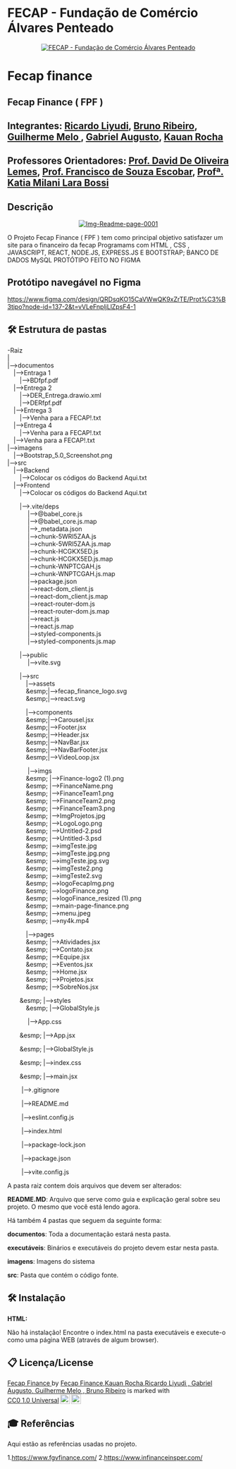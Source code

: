  # FECAP - Fundação de Comércio Álvares Penteado

<p align="center">
<a href= "https://www.fecap.br/"><img src="https://encrypted-tbn0.gstatic.com/images?q=tbn:ANd9GcRhZPrRa89Kma0ZZogxm0pi-tCn_TLKeHGVxywp-LXAFGR3B1DPouAJYHgKZGV0XTEf4AE&usqp=CAU" alt="FECAP - Fundação de Comércio Álvares Penteado" border="0"></a>
</p>

# Fecap finance

## Fecap Finance ( FPF )

## Integrantes: <a href="https://github.com/R4cardo">Ricardo Liyudi</a>, <a href="https://github.com/brunosr9">Bruno Ribeiro</a>, <a href="https://github.com/Gume123">Guilherme Melo </a>, <a href="https://github.com/GabrielAugustoT800">Gabriel Augusto</a>, <a href="https://github.com/kauandotexe">Kauan Rocha</a>

## Professores Orientadores: <a href="https://www.linkedin.com/in/dolemes/">Prof. David De Oliveira Lemes</a>, <a href="">Prof. Francisco de Souza Escobar</a>, <a href="">Profª. Katia Milani Lara Bossi
</a>


## Descrição

<p align="center">
 <a href="https://ibb.co/5sQh87b"><img src="https://i.ibb.co/1RCGqSF/Img-Readme-page-0001.jpg" alt="Img-Readme-page-0001" border="0"></a>
 </p>
 O Projeto Fecap Finance ( FPF ) tem como principal objetivo satisfazer um site para o financeiro da fecap 
Programams com HTML , CSS , JAVASCRIPT, REACT, NODE.JS, EXPRESS.JS E BOOTSTRAP;
BANCO DE DADOS MySQL </a>
PROTÓTIPO FEITO NO FIGMA </a></a>


## Protótipo navegável no Figma
https://www.figma.com/design/QRDsqKO15CaVWwQK9xZrTE/Prot%C3%B3tipo?node-id=137-2&t=vVLeFnpljLlZpsF4-1



## 🛠 Estrutura de pastas

-Raiz<br>
|<br>
|-->documentos<br>
  &emsp;|-->Entraga 1 <br>
  &emsp;&emsp;|-->BDfpf.pdf<br>
  &emsp;|-->Entrega 2 <br>
  &emsp;&emsp;|-->DER_Entrega.drawio.xml<br>
  &emsp;&emsp;|-->DERfpf.pdf<br>
  &emsp;|-->Entrega 3 <br>
  &emsp;&emsp;|-->Venha para a FECAP!.txt<br>
  &emsp;|-->Entrega 4 <br>
  &emsp;&emsp;|-->Venha para a FECAP!.txt<br>
  &emsp;|-->Venha para a FECAP!.txt<br>
|-->imagens<br>
  &emsp;|-->Bootstrap_5.0_Screenshot.png<br>
|-->src<br>
  &emsp;|-->Backend<br>
  &emsp;&emsp;|-->Colocar os códigos do Backend Aqui.txt<br>
  &emsp;|-->Frontend<br>
  &emsp;&emsp;|-->Colocar os códigos do Backend Aqui.txt<br>
  
  &emsp;&emsp;|-->.vite/deps<br>
  &emsp;&emsp;&emsp; |-->@babel_core.js<br>
  &emsp;&emsp;&emsp; |-->@babel_core.js.map<br>
  &emsp;&emsp;&emsp; |-->_metadata.json<br>
  &emsp;&emsp;&emsp; |-->chunk-5WRI5ZAA.js<br>
  &emsp;&emsp;&emsp; |-->chunk-5WRI5ZAA.js.map<br>
  &emsp;&emsp;&emsp; |-->chunk-HCGKX5ED.js<br>
  &emsp;&emsp;&emsp; |-->chunk-HCGKX5ED.js.map<br>
  &emsp;&emsp;&emsp; |-->chunk-WNPTCGAH.js<br>
  &emsp;&emsp;&emsp; |-->chunk-WNPTCGAH.js.map<br>
  &emsp;&emsp;&emsp; |-->package.json<br>
  &emsp;&emsp;&emsp; |-->react-dom_client.js<br>
  &emsp;&emsp;&emsp; |-->react-dom_client.js.map<br>
  &emsp;&emsp;&emsp; |-->react-router-dom.js<br>
  &emsp;&emsp;&emsp; |-->react-router-dom.js.map<br>
  &emsp;&emsp;&emsp; |-->react.js<br>
  &emsp;&emsp;&emsp; |-->react.js.map<br>
  &emsp;&emsp;&emsp; |-->styled-components.js<br>
  &emsp;&emsp;&emsp; |-->styled-components.js.map<br>
                     
  &emsp;&emsp;|-->public<br>
  &emsp;&emsp;&emsp; |-->vite.svg<br>
  
  &emsp;&emsp;|-->src<br>
  &emsp;&emsp;&emsp;|-->assets<br>
  &emsp;&emsp;&emsp;&esmp;|-->fecap_finance_logo.svg<br>
  &emsp;&emsp;&emsp;&esmp;|-->react.svg<br>
 
  &emsp;&emsp;&emsp;|-->components<br>
  &emsp;&emsp;&emsp;&esmp;|-->Carousel.jsx<br>
  &emsp;&emsp;&emsp;&esmp;|-->Footer.jsx<br>
  &emsp;&emsp;&emsp;&esmp;|-->Header.jsx<br>
  &emsp;&emsp;&emsp;&esmp;|-->NavBar.jsx<br>
  &emsp;&emsp;&emsp;&esmp;|-->NavBarFooter.jsx<br>
  &emsp;&emsp;&emsp;&esmp;|-->VideoLoop.jsx<br>

  &emsp;&emsp;&emsp; |-->imgs<br>
  &emsp;&emsp;&emsp;&esmp; |-->Finance-logo2 (1).png<br>
  &emsp;&emsp;&emsp;&esmp; |-->FinanceName.png<br>
  &emsp;&emsp;&emsp;&esmp; |-->FinanceTeam1.png<br>
  &emsp;&emsp;&emsp;&esmp; |-->FinanceTeam2.png<br>
  &emsp;&emsp;&emsp;&esmp; |-->FinanceTeam3.png<br>
  &emsp;&emsp;&emsp;&esmp; |-->ImgProjetos.jpg<br>
  &emsp;&emsp;&emsp;&esmp; |-->LogoLogo.png<br>
  &emsp;&emsp;&emsp;&esmp; |-->Untitled-2.psd<br>
  &emsp;&emsp;&emsp;&esmp; |-->Untitled-3.psd<br>
  &emsp;&emsp;&emsp;&esmp; |-->imgTeste.jpg<br>
  &emsp;&emsp;&emsp;&esmp; |-->imgTeste.jpg.png<br>
  &emsp;&emsp;&emsp;&esmp; |-->imgTeste.jpg.svg<br>
  &emsp;&emsp;&emsp;&esmp; |-->imgTeste2.png<br>
  &emsp;&emsp;&emsp;&esmp; |-->imgTeste2.svg<br>
  &emsp;&emsp;&emsp;&esmp; |-->logoFecapImg.png<br>
  &emsp;&emsp;&emsp;&esmp; |-->logoFinance.png<br>
  &emsp;&emsp;&emsp;&esmp; |-->logoFinance_resized (1).png<br>
  &emsp;&emsp;&emsp;&esmp; |-->main-page-finance.png<br>
  &emsp;&emsp;&emsp;&esmp; |-->menu.jpeg<br>
  &emsp;&emsp;&emsp;&esmp; |-->ny4k.mp4<br>

  &emsp;&emsp;&emsp;|-->pages<br> 
  &emsp;&emsp;&emsp;&esmp; |-->Atividades.jsx<br>
  &emsp;&emsp;&emsp;&esmp; |-->Contato.jsx<br>
  &emsp;&emsp;&emsp;&esmp; |-->Equipe.jsx<br>
  &emsp;&emsp;&emsp;&esmp; |-->Eventos.jsx<br>
  &emsp;&emsp;&emsp;&esmp; |-->Home.jsx<br>
  &emsp;&emsp;&emsp;&esmp; |-->Projetos.jsx<br>
  &emsp;&emsp;&emsp;&esmp; |-->SobreNos.jsx<br>
  
  &emsp;&emsp;&esmp; |-->styles<br>
  &emsp;&emsp;&emsp;&esmp; |-->GlobalStyle.js<br>

  &emsp;&emsp;&emsp; |-->App.css<br> 

  &emsp;&emsp;&esmp; |-->App.jsx<br>
   
  &emsp;&emsp;&esmp; |-->GlobalStyle.js<br>
   
  &emsp;&emsp;&esmp; |-->index.css<br>
   
  &emsp;&emsp;&esmp; |-->main.jsx<br>
  
  &emsp;&emsp; |-->.gitignore<br>
  
  &emsp;&emsp; |-->README.md<br>
  
  &emsp;&emsp; |-->eslint.config.js<br>
  
  &emsp;&emsp; |-->index.html<br>
  
  &emsp;&emsp; |-->package-lock.json<br>
  
  &emsp;&emsp; |-->package.json<br>
  
  &emsp;&emsp; |-->vite.config.js<br>

A pasta raiz contem dois arquivos que devem ser alterados:

<b>README.MD</b>: Arquivo que serve como guia e explicação geral sobre seu projeto. O mesmo que você está lendo agora.

Há também 4 pastas que seguem da seguinte forma:

<b>documentos</b>: Toda a documentação estará nesta pasta.

<b>executáveis</b>: Binários e executáveis do projeto devem estar nesta pasta.

<b>imagens</b>: Imagens do sistema

<b>src</b>: Pasta que contém o código fonte.

## 🛠 Instalação

<b>HTML:</b>

Não há instalação!
Encontre o index.html na pasta executáveis e execute-o como uma página WEB (através de algum browser).

## 📋 Licença/License
<p xmlns:cc="http://creativecommons.org/ns#" xmlns:dct="http://purl.org/dc/terms/"><a property="dct:title" rel="cc:attributionURL" href="https://www.fecap.br/">Fecap Finance </a> by <a rel="cc:attributionURL dct:creator" property="cc:attributionName" href="https://www.linkedin.com/company/fecap-finance/?originalSubdomain=br">Fecap Finance,Kauan Rocha,Ricardo Liyudi , Gabriel Augusto, Guilherme Melo , Bruno Ribeiro</a> is marked with <a href="https://creativecommons.org/publicdomain/zero/1.0/?ref=chooser-v1" target="_blank" rel="license noopener noreferrer" style="display:inline-block;">CC0 1.0 Universal<img style="height:22px!important;margin-left:3px;vertical-align:text-bottom;" src="https://mirrors.creativecommons.org/presskit/icons/cc.svg?ref=chooser-v1" alt=""><img style="height:22px!important;margin-left:3px;vertical-align:text-bottom;" src="https://mirrors.creativecommons.org/presskit/icons/zero.svg?ref=chooser-v1" alt=""></a></p>


## 🎓 Referências

Aqui estão as referências usadas no projeto.

1.https://www.fgvfinance.com/
2.https://www.infinanceinsper.com/
